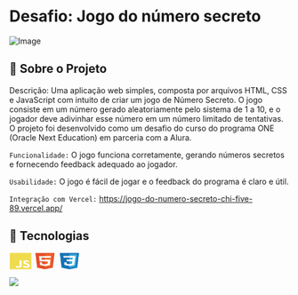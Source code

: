# Desafio: Jogo do número secreto
![Image](https://github.com/user-attachments/assets/cc6b8252-6f7e-4a29-9bf3-f18a9727c6da)


## 📖 Sobre o Projeto
Descrição: Uma aplicação web simples, composta por arquivos HTML, CSS e JavaScript com intuito de criar um jogo de Número Secreto. O jogo consiste em um número gerado aleatoriamente pelo sistema de 1 a 10, e o jogador deve adivinhar esse número em um número limitado de tentativas. O projeto foi desenvolvido como um desafio do curso do programa ONE (Oracle Next Education) em parceria com a Alura.


`Funcionalidade:` O jogo funciona corretamente, gerando números secretos e fornecendo feedback adequado ao jogador.

`Usabilidade:` O jogo é fácil de jogar e o feedback do programa é claro e útil.

`Integração com Vercel:` https://jogo-do-numero-secreto-chi-five-89.vercel.app/

## 🚀 Tecnologias

  <div style="flex-basis: 48%;">
    <img align="center" alt="Js" height="30" width="40" src="https://raw.githubusercontent.com/devicons/devicon/master/icons/javascript/javascript-plain.svg">
    <img align="center" alt="HTML" height="30" width="40" src="https://raw.githubusercontent.com/devicons/devicon/master/icons/html5/html5-original.svg">
    <img align="center" alt="CSS" height="30" width="40" src="https://raw.githubusercontent.com/devicons/devicon/master/icons/css3/css3-original.svg">
  </div>
  
  </p>
   <img src="http://img.shields.io/static/v1?label=STATUS&message=CONCLUIDO&color=GREEN&style=for-the-badge"/>
</p>


